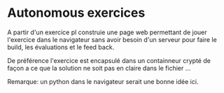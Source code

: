 
# Autonomous exercices 

A partir d'un exercice pl construie une page web permettant de jouer l'exercice dans le navigateur sans avoir besoin d'un serveur pour faire le build, les évaluations et le feed back.

De préférence l'exercice est encapsulé dans un containneur crypté de façon a ce que la solution ne soit pas en claire dans le fichier ...

Remarque: un python dans le navigateur serait une bonne idée ici.




